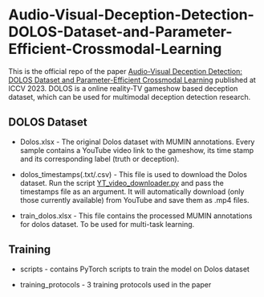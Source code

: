 # Audio-Visual-Deception-Detection-DOLOS-Dataset-and-Parameter-Efficient-Crossmodal-Learning

This is the official repo of the paper [Audio-Visual Deception Detection: DOLOS Dataset and Parameter-Efficient
Crossmodal Learning](https://arxiv.org/abs/2303.12745) published at ICCV 2023. DOLOS is a online reality-TV gameshow based deception dataset, which can be used for multimodal deception detection research.

## DOLOS Dataset

+ Dolos.xlsx - The original Dolos dataset with MUMIN annotations. Every sample contains a YouTube video link to the gameshow, its time stamp and its corresponding label (truth or deception).

+ dolos_timestamps(.txt/.csv) - This file is used to download the Dolos dataset. Run the script [YT_video_downloader.py](https://github.com/NMS05/AV-Data-Processing) and pass the timestamps file as an argument. It will automatically download (only those currently available) from YouTube and save them as .mp4 files.

+ train_dolos.xlsx - This file contains the processed MUMIN annotations for dolos dataset. To be used for multi-task learning.

## Training

+ scripts - contains PyTorch scripts to train the model on Dolos dataset

+ training_protocols - 3 training protocols used in the paper
